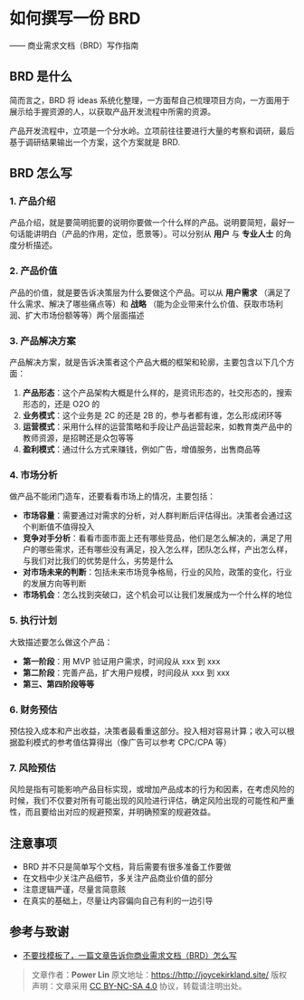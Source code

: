 # 如何撰写一份 BRD

—— 商业需求文档（BRD）写作指南

## BRD 是什么

简而言之，BRD 将 ideas 系统化整理，一方面帮自己梳理项目方向，一方面用于展示给手握资源的人，以获取产品开发流程中所需的资源。

产品开发流程中，立项是一个分水岭。立项前往往要进行大量的考察和调研，最后基于调研结果输出一个方案，这个方案就是 BRD.

## BRD 怎么写

### 1. 产品介绍

产品介绍，就是要简明扼要的说明你要做一个什么样的产品。说明要简短，最好一句话能讲明白（产品的作用，定位，愿景等）。可以分别从 **用户** 与 **专业人士** 的角度分析描述。

### 2. 产品价值

产品的价值，就是要告诉决策层为什么要做这个产品。可以从 **用户需求** （满足了什么需求、解决了哪些痛点等）和 **战略** （能为企业带来什么价值、获取市场利润、扩大市场份额等等）两个层面描述

### 3. 产品解决方案

产品解决方案，就是告诉决策者这个产品大概的框架和轮廓，主要包含以下几个方面：

1. **产品形态**：这个产品架构大概是什么样的，是资讯形态的，社交形态的，搜索形态的，还是 O2O 的
2. **业务模式**：这个业务是 2C 的还是 2B 的，参与者都有谁，怎么形成闭环等
3. **运营模式**：采用什么样的运营策略和手段让产品运营起来，如教育类产品中的教师资源，是招聘还是众包等等
4. **盈利模式**：通过什么方式来赚钱，例如广告，增值服务，出售商品等

### 4. 市场分析

做产品不能闭门造车，还要看看市场上的情况，主要包括：

- **市场容量**：需要通过对需求的分析，对人群判断后评估得出。决策者会通过这个判断值不值得投入
- **竞争对手分析**：看看市面市面上还有哪些竞品，他们是怎么解决的，满足了用户的哪些需求，还有哪些没有满足，投入怎么样，团队怎么样，产出怎么样，与我们对比我们的优势是什么，劣势是什么
- **对市场未来的判断**：包括未来市场竞争格局，行业的风险，政策的变化，行业的发展方向等判断
- **市场机会**：怎么找到突破口，这个机会可以让我们发展成为一个什么样的地位

### 5. 执行计划

大致描述要怎么做这个产品：

- **第一阶段**：用 MVP 验证用户需求，时间段从 xxx 到 xxx
- **第二阶段**：完善产品，扩大用户规模，时间段从 xxx 到 xxx
- **第三、第四阶段等等**

### 6. 财务预估

预估投入成本和产出收益，决策者最看重这部分。投入相对容易计算；收入可以根据盈利模式的参考值估算得出（像广告可以参考 CPC/CPA 等）

### 7. 风险预估

风险是指有可能影响产品目标实现，或增加产品成本的行为和因素，在考虑风险的时候，我们不仅要对所有可能出现的风险进行评估，确定风险出现的可能性和严重性，而且要给出对应的规避预案，并明确预案的规避效益。

## 注意事项

- BRD 并不只是简单写个文档，背后需要有很多准备工作要做
- 在文档中少关注产品细节，多关注产品商业价值的部分
- 注意逻辑严谨，尽量言简意赅
- 在真实的基础上，尽量让内容偏向自己有利的一边引导

## 参考与致谢

- [不要找模板了，一篇文章告诉你商业需求文档（BRD）怎么写](http://www.woshipm.com/pmd/645578.html)

> 文章作者：**Power Lin**
> 原文地址：<https://http://joycekirkland.site/>
> 版权声明：文章采用 [CC BY-NC-SA 4.0](https://creativecommons.org/licenses/by/4.0/deed.zh) 协议，转载请注明出处。
